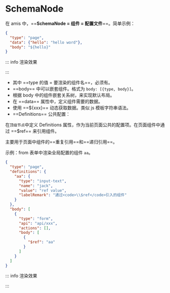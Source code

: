 # SchemaNode

在 amis 中，==**SchemaNode  = 组件 = 配置文件**==。简单示例：


```json
{
  "type": "page",
  "data": {"hello": "hello word"},
  "body": "${hello}"
}
```

::: info 渲染效果
<div id="hello">
  <slot></slot>
</div>
:::

*   其中 ==type 的值 = 要渲染的组件名==，必须有。
*   ==body== 中可以嵌套组件。格式为 `body: [{type, body}]`。
*   根据 body 中的组件嵌套关系树，来实现默认布局。
*   在 ==data== 属性中，定义组件需要的数据。
*   使用 ==\${xxx}== 动态获取数据。类似 js 模板字符串语法。
*   ==Definitions== 公共配置：

在`顶级节点`中定义 Definitions 属性，作为当前页面公共的配置项。在页面组件中通过 ==\$ref== 来引用组件。

主要用于页面中组件的==重复引用==和==递归引用==。

示例：from 表单中渲染全局配置的组件 `aa`。

```json
{
  "type": "page",
  "definitions": {
    "aa": {
      "type": "input-text",
      "name": "jack",
      "value": "ref value",
      "labelRemark": "通过<code>\\$ref</code>引入的组件"
    }
  },
  "body": [
    {
      "type": "form",
      "api": "api/xxx",
      "actions": [],
      "body": [
        {
          "$ref": "aa"
        }
      ]
    }
  ]
}
```

::: info 渲染效果
<div id="aa">
  <slot></slot>
</div>
:::

<script lang="ts" setup>
/* 根据 amis config 渲染组件 */
const hello = {
  "type": "page",
  "data": {"hello": "hello word"},
  "body": "${hello}"
}
const aa = {
  "type": "page",
  "definitions": {
    "aa": {
      "type": "input-text",
      "name": "jack",
      "value": "ref value",
      "labelRemark": "通过<code>\\$ref</code>引入的组件"
    }
  },
  "body": [
    {
      "type": "form",
      "api": "api/xxx",
      "actions": [],
      "body": [
        {
          "$ref": "aa"
        }
      ]
    }
  ]
}

// 仅在浏览器端执行（跳过SSR）
if (!import.meta.env.SSR) {
  setTimeout(() => {
    var amis = amisRequire('amis/embed');
    amis.embed('#hello', hello);
    amis.embed('#aa', aa);
  }, 1000)
}
</script>
